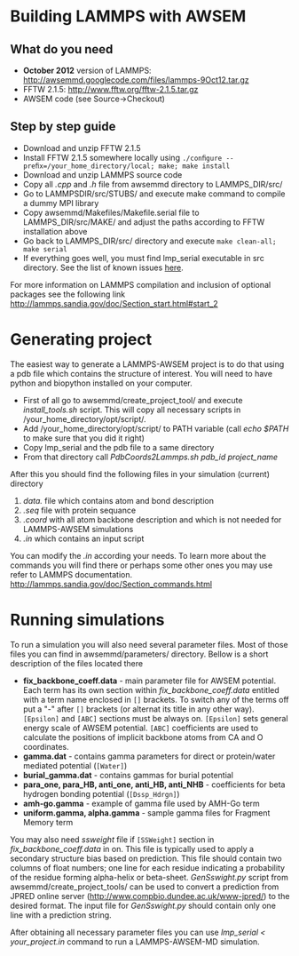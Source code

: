 

# Building LAMMPS with AWSEM #


## What do you need ##
  * **October 2012** version of LAMMPS: http://awsemmd.googlecode.com/files/lammps-9Oct12.tar.gz
  * FFTW 2.1.5: http://www.fftw.org/fftw-2.1.5.tar.gz
  * AWSEM code (see Source->Checkout)


## Step by step guide ##
  * Download and unzip FFTW 2.1.5
  * Install FFTW 2.1.5 somewhere locally using `./conﬁgure --preﬁx=/your_home_directory/local; make; make install`
  * Download and unzip LAMMPS source code
  * Copy all _.cpp_ and _.h_ file from awsemmd directory to LAMMPS\_DIR/src/
  * Go to LAMMPSDIR/src/STUBS/ and execute make command to compile a dummy MPI library
  * Copy awsemmd/Makefiles/Makefile.serial file to LAMMPS\_DIR/src/MAKE/ and adjust the paths according to FFTW installation above
  * Go back to LAMMPS\_DIR/src/ directory and execute `make clean-all; make serial`
  * If everything goes well, you must find lmp\_serial executable in src directory.
See the list of known issues [here](Possible_Issues#.md).

For more information on LAMMPS compilation and inclusion of optional packages see the following link
http://lammps.sandia.gov/doc/Section_start.html#start_2


# Generating project #


The easiest way to generate a LAMMPS-AWSEM project is to do that using a pdb file which contains the structure of interest. You will need to have python and biopython installed on your computer.
  * First of all go to awsemmd/create\_project\_tool/ and execute _install\_tools.sh_ script. This will copy all necessary scripts in /your\_home\_directory/opt/script/.
  * Add /your\_home\_directory/opt/script/ to PATH variable (call _echo $PATH_ to make sure that you did it right)
  * Copy lmp\_serial and the pdb file to a same directory
  * From that directory call _PdbCoords2Lammps.sh pdb\_id project\_name_

After this you should find the following files in your simulation (current) directory
  1. _data._ file which contains atom and bond description
  1. _.seq_ file with protein sequance
  1. _.coord_ with all atom backbone description and which is not needed for LAMMPS-AWSEM simulations
  1. _.in_ which contains an input script

You can modify the _.in_ according your needs. To learn more about the commands you will find there or perhaps some other ones you may use refer to LAMMPS documentation.
http://lammps.sandia.gov/doc/Section_commands.html


# Running simulations #

To run a simulation you will also need several parameter files. Most of those files you can find in awsemmd/parameters/ directory. Bellow is a short description of the files located there
  * **fix\_backbone\_coeff.data** - main parameter file for AWSEM potential. Each term has its own section within _fix\_backbone\_coeff.data_ entitled with a term name enclosed in `[]` brackets. To switch any of the terms off put a "-" after `[]` brackets (or alternat its title in any other way). `[Epsilon]` and `[ABC]` sections must be always on. `[Epsilon]` sets general energy scale of AWSEM potential. `[ABC]` coefficients are used to calculate the positions of implicit backbone atoms from CA and O coordinates.
  * **gamma.dat** - contains gamma parameters for direct or protein/water mediated potential (`[Water]`)
  * **burial\_gamma.dat** - contains gammas for burial potential
  * **para\_one, para\_HB, anti\_one, anti\_HB, anti\_NHB** - coefficients for beta hydrogen bonding potential (`[Dssp_Hdrgn]`)
  * **amh-go.gamma** - example of gamma file used by AMH-Go term
  * **uniform.gamma, alpha.gamma** - sample gamma files for Fragment Memory term

You may also need _ssweight_ file if `[SSWeight]` section in _fix\_backbone\_coeff.data_ in on. This file is typically used to apply a secondary structure bias based on prediction. This file should contain two columns of float numbers; one line for each residue indicating a probability of the residue forming alpha-helix or beta-sheet. _GenSswight.py_ script from awsemmd/create\_project\_tools/ can be used to convert a prediction from JPRED online server (http://www.compbio.dundee.ac.uk/www-jpred/) to the desired format. The input file for _GenSswight.py_ should contain only one line with a prediction string.

After obtaining all necessary parameter files you can use _lmp\_serial < your\_project.in_ command to run a LAMMPS-AWSEM-MD simulation.
